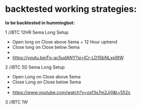 # backtested working strategies:



**to be backtested in hummingbot:**



1  //BTC 12HR 5ema Long Setup

  - Open long on Close above 5ema + 12 Hour uptrend
  - Close long on Close below 5ema
  - 
  - https://youtu.be/Fo-ac5udANY?si=ICr-LD1SbNLxp9tW
    
  
  
2  //BTC 5D 5ema Long Setup
  
  - Open Long on Close above 5ema
  - Close Long on Close below 5ema
  - 
  - https://www.youtube.com/watch?v=osf3s7m2Jj0&t=552s
    

3  //BTC 1W 
